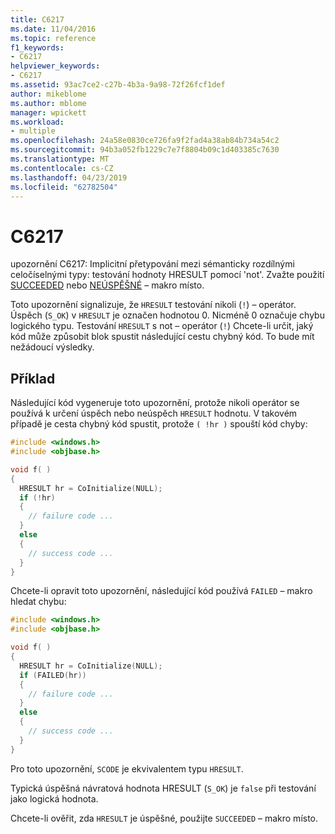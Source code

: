 ```yaml
---
title: C6217
ms.date: 11/04/2016
ms.topic: reference
f1_keywords:
- C6217
helpviewer_keywords:
- C6217
ms.assetid: 93ac7ce2-c27b-4b3a-9a98-72f26fcf1def
author: mikeblome
ms.author: mblome
manager: wpickett
ms.workload:
- multiple
ms.openlocfilehash: 24a58e0830ce726fa9f2fad4a38ab84b734a54c2
ms.sourcegitcommit: 94b3a052fb1229c7e7f8804b09c1d403385c7630
ms.translationtype: MT
ms.contentlocale: cs-CZ
ms.lasthandoff: 04/23/2019
ms.locfileid: "62782504"
---
```

# <a name="c6217"></a>C6217

upozornění C6217: Implicitní přetypování mezi sémanticky rozdílnými celočíselnými typy: testování hodnoty HRESULT pomocí 'not'. Zvažte použití [SUCCEEDED](/windows/desktop/api/winerror/nf-winerror-succeeded) nebo [NEÚSPĚŠNÉ](/windows/desktop/api/winerror/nf-winerror-failed) – makro místo.

Toto upozornění signalizuje, že `HRESULT` testování nikoli (`!`) – operátor. Úspěch (`S_OK`) v `HRESULT` je označen hodnotou 0. Nicméně 0 označuje chybu logického typu. Testování `HRESULT` s not – operátor (`!`) Chcete-li určit, jaký kód může způsobit blok spustit následující cestu chybný kód. To bude mít nežádoucí výsledky.

## <a name="example"></a>Příklad

Následující kód vygeneruje toto upozornění, protože nikoli operátor se používá k určení úspěch nebo neúspěch `HRESULT` hodnotu. V takovém případě je cesta chybný kód spustit, protože `( !hr )` spouští kód chyby:

```cpp
#include <windows.h>
#include <objbase.h>

void f( )
{
  HRESULT hr = CoInitialize(NULL);
  if (!hr)
  {
    // failure code ...
  }
  else
  {
    // success code ...
  }
}
```

Chcete-li opravit toto upozornění, následující kód používá `FAILED` – makro hledat chybu:

```cpp
#include <windows.h>
#include <objbase.h>

void f( )
{
  HRESULT hr = CoInitialize(NULL);
  if (FAILED(hr))
  {
    // failure code ...
  }
  else
  {
    // success code ...
  }
}
```

Pro toto upozornění, `SCODE` je ekvivalentem typu `HRESULT`.

Typická úspěšná návratová hodnota HRESULT (`S_OK`) je `false` při testování jako logická hodnota.

Chcete-li ověřit, zda `HRESULT` je úspěšné, použijte `SUCCEEDED` – makro místo.